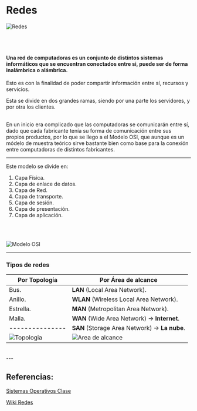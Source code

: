 # **Redes** 

![Redes](https://www.caracteristicas.co/wp-content/uploads/2018/10/redes-de-computadora-1-e1582281508636.jpg)

<br>
<br>

#### Una red de computadoras es un conjunto de distintos sistemas informáticos que se encuentran conectados entre si, puede ser de forma inalámbrica o alámbrica. 
Esto es con la finalidad de poder compartir información entre sí, recursos y servicios. 
<br>

Esta se divide en dos grandes ramas, siendo por una parte los servidores, y por otra los clientes.  
<br>

En un inicio era complicado que las computadoras se comunicarán entre sí, dado que cada fabricante tenía su forma de comunicación entre sus propios productos, por lo que se llego a el Modelo OSI, que aunque es un módelo de muestra teórico sirve bastante bien como base para la conexión entre computadoras de distintos fabricantes. 
<br>

---
Este modelo se divide en: 

1. Capa Física. 
2. Capa de enlace de datos. 
3. Capa de Red. 
4. Capa de transporte. 
5. Capa de sesión. 
6. Capa de presentación. 
7. Capa de aplicación. 
<br>
<br>


![Modelo OSI](https://media.fs.com/images/community/upload/kindEditor/202106/08/siete-capas-de-modelo-osi-1623136242-cywGEI9RkM.png)


---
### **Tipos de redes**
| Por Topología | Por Área de alcance |
| ------------- | ------------------- |
| Bus.            | **LAN** (Local Area Network). | 
| Anillo.         | **WLAN** (Wireless Local Area Network). | 
| Estrella.       | **MAN** (Metropolitan Area Network). |
| Malla.          | **WAN** (Wide Area Network) -> **Internet**. |
| --------------- | **SAN** (Storage Area Network) -> **La nube**.  |
| ![Topologia](https://upload.wikimedia.org/wikipedia/commons/4/4a/Topolog%C3%ADa_de_red.png)                | ![Area de alcance](https://pc-solucion.es/wp-content/uploads/2018/03/esquemas-de-redes-lan-man-wan.jpg)                                                |


<br>
---
<br>


## **Referencias:** 
[Sistemas Operativos Clase](https://www.figma.com/file/HgxwQiIjpPUmd1YXzhAc4m/Sistemas-Operativos-y-Redes?node-id=0%3A1)

[Wiki Redes](https://es.wikipedia.org/wiki/Red_de_computadoras)